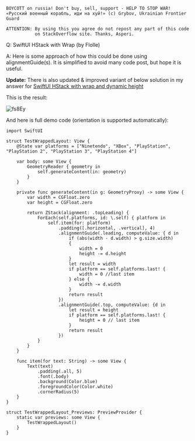 ```
BOYCOTT on russia! Don't buy, sell, support - HELP TO STOP WAR!
«Русский военный корабль, иди на хуй!» (c) Grybov, Ukrainian Frontier Guard

ATTENTION: By using this you agree do not repost any part of this code
           on StackOverflow site. Thanks, Asperi.
```

Q: SwiftUI HStack with Wrap (by Flolle)

A: Here is some approach of how this could be done using alignmentGuide(s). It is simplified to avoid many code post, but hope it is useful.

**Update:** There is also updated & improved variant of below solution in my answer for [SwiftUI HStack with wrap and dynamic height](HStack_with_wrap_dynamic_height.md)

This is the result:

![fs8Ey](https://user-images.githubusercontent.com/62171579/162756379-986512ca-f6b6-47c4-be87-c842e0c70f35.png)


And here is full demo code (orientation is supported automatically):


    import SwiftUI
    
    struct TestWrappedLayout: View {
        @State var platforms = ["Ninetendo", "XBox", "PlayStation", "PlayStation 2", "PlayStation 3", "PlayStation 4"]
    
        var body: some View {
            GeometryReader { geometry in
                self.generateContent(in: geometry)
            }
        }
    
        private func generateContent(in g: GeometryProxy) -> some View {
            var width = CGFloat.zero
            var height = CGFloat.zero
    
            return ZStack(alignment: .topLeading) {
                ForEach(self.platforms, id: \.self) { platform in
                    self.item(for: platform)
                        .padding([.horizontal, .vertical], 4)
                        .alignmentGuide(.leading, computeValue: { d in
                            if (abs(width - d.width) > g.size.width)
                            {
                                width = 0
                                height -= d.height
                            }
                            let result = width
                            if platform == self.platforms.last! {
                                width = 0 //last item
                            } else {
                                width -= d.width
                            }
                            return result
                        })
                        .alignmentGuide(.top, computeValue: {d in
                            let result = height
                            if platform == self.platforms.last! {
                                height = 0 // last item
                            }
                            return result
                        })
                }
            }
        }
    
        func item(for text: String) -> some View {
            Text(text)
                .padding(.all, 5)
                .font(.body)
                .background(Color.blue)
                .foregroundColor(Color.white)
                .cornerRadius(5)
        }
    }
    
    struct TestWrappedLayout_Previews: PreviewProvider {
        static var previews: some View {
            TestWrappedLayout()
        }
    }


